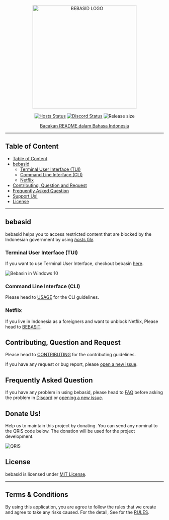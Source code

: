 <p align="center">
    <img src="https://github.com/bebasid/bebasid/blob/master/dev/resources/logo-black.png" alt="BEBASID LOGO" width="330">
</p>
<p align="center">
    <a href="https://github.com/bebasid/bebasid/actions?query=workflow%3AValidate"><img src="https://img.shields.io/github/workflow/status/bebasid/bebasid/Validate?logo=github&logoColor=fff&label=validation" alt="Hosts Status"></a>
    <a href="https://discord.gg/EKrxZyu"><img src="https://img.shields.io/discord/630415907021389825?logo=discord&logoColor=fff&label=Discord&color=7388d9"  alt="Discord Status"></a>
    <img src="https://img.shields.io/github/size/bebasid/bebasid/releases/hosts.svg?label=size" alt="Release size">
</p>
<p align="center">
    <a href="README.md">Bacakan README dalam Bahasa Indonesia</a>
</p>

---

## Table of Content

- [Table of Content](#table-of-content)
- [bebasid](#bebasid)
  - [Terminal User Interface (TUI)](#terminal-user-interface-tui)
  - [Command Line Interface (CLI)](#command-line-interface-cli)
  - [Netflix](#netflix)
- [Contributing, Question and Request](#contributing-question-and-request)
- [Frequently Asked Question](#frequently-asked-question)
- [Support Us!](#support-us)
- [License](#license)

---

## bebasid

bebasid helps you to access restricted content that are blocked by the Indonesian government by using [_hosts file_](https://en.wikipedia.org/wiki/Hosts_(file)). 

### Terminal User Interface (TUI)

If you want to use Terminal User Interface, checkout bebasin [here](https://github.com/bebasid/bebasin/blob/master/README.en.md).

![Bebasin in Windows 10](https://i.imgur.com/reZApao.png)

### Command Line Interface (CLI)

Please head to [USAGE](https://github.com/bebasid/bebasid/blob/master/dev/readme/USAGE.md) for the CLI guidelines.

### Netflix

If you live in Indonesia as a foreigners and want to unblock Netflix, Please head to [BEBASIT](https://bebasid.github.io/bebasit).

## Contributing, Question and Request

Please head to [CONTRIBUTING](https://github.com/bebasid/bebasid/blob/master/CONTRIBUTING.md) for the contributing guidelines.

If you have any request or bug report, please [open a new issue](https://github.com/bebasid/bebasid/issues/new/choose).

## Frequently Asked Question

If you have any problem in using bebasid, please head to [FAQ](https://github.com/bebasid/bebasid/blob/master/dev/readme/FAQ.md) before asking the problem in [Discord](https://discord.gg/EKrxZyu) or [opening a new issue](https://github.com/bebasid/bebasid/issues/new/choose).

## Donate Us!

Help us to maintain this project by donating. You can send any nominal to the QRIS code below. The donation will be used for the project development.

<img src="https://raw.githubusercontent.com/bebasid/bebasid.github.io/master/resources/img/SOTO PAK SALAM.png" alt="QRIS">

## License

bebasid is licensed under [MIT License](https://github.com/bebasid/bebasid/blob/master/LICENSE).

---

## Terms & Conditions
By using this application, you are agree to follow the rules that we create and agree to take any risks caused. For the detail, See for the [RULES](https://github.com/bebasid/bebasid/blob/master/dev/readme/RULES.md).
